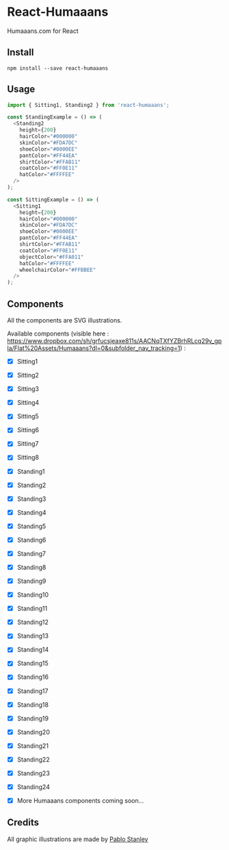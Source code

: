 # React-Humaaans

Humaaans.com for React

## Install

`npm install --save react-humaaans`

## Usage

```javascript
import { Sitting1, Standing2 } from 'react-humaaans';

const StandingExample = () => (
  <Standing2
    height={200}
    hairColor="#000000"
    skinColor="#FDA7DC"
    shoeColor="#0000EE"
    pantColor="#FF44EA"
    shirtColor="#FFAB11"
    coatColor="#FF0E11"
    hatColor="#FFFFEE"
  />
);

const SittingExample = () => (
  <Sitting1
    height={200}
    hairColor="#000000"
    skinColor="#FDA7DC"
    shoeColor="#0000EE"
    pantColor="#FF44EA"
    shirtColor="#FFAB11"
    coatColor="#FF0E11"
    objectColor="#FFA011"
    hatColor="#FFFFEE"
    wheelchairColor="#FFBBEE"
  />
);
```

## Components

All the components are SVG illustrations.

Available components (visible here : https://www.dropbox.com/sh/grfucsjeaxe811s/AACNqTXfYZBrhRLcq29v_gpla/Flat%20Assets/Humaaans?dl=0&subfolder_nav_tracking=1) :

- [x] Sitting1
- [x] Sitting2
- [x] Sitting3
- [x] Sitting4
- [x] Sitting5
- [x] Sitting6
- [x] Sitting7
- [x] Sitting8

- [x] Standing1
- [x] Standing2
- [x] Standing3
- [x] Standing4
- [x] Standing5
- [x] Standing6
- [x] Standing7
- [x] Standing8
- [x] Standing9
- [x] Standing10
- [x] Standing11
- [x] Standing12
- [x] Standing13
- [x] Standing14
- [x] Standing15
- [x] Standing16
- [x] Standing17
- [x] Standing18
- [x] Standing19
- [x] Standing20
- [x] Standing21
- [x] Standing22
- [x] Standing23
- [x] Standing24

- [x] More Humaaans components coming soon...

## Credits

All graphic illustrations are made by [Pablo Stanley](https://twitter.com/pablostanley)

